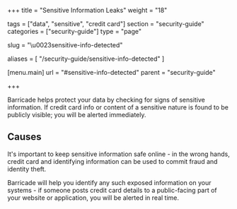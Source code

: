 +++
title = "Sensitive Information Leaks"
weight = "18"

tags = ["data", "sensitive", "credit card"]
section = "security-guide"
categories = ["security-guide"]
type = "page"

slug = "\u0023sensitive-info-detected"

aliases = [
    "/security-guide/sensitive-info-detected"
]

[menu.main]
    url = "#sensitive-info-detected"
    parent = "security-guide"

+++

Barricade helps protect your data by checking for signs of sensitive information. If credit card info or content of a sensitive nature is found to be publicly visible; you will be alerted immediately.

## Causes

It's important to keep sensitive information safe online - in the wrong hands, credit card and identifying information can be used to commit fraud and identity theft. 

Barricade will help you identify any such exposed information on your systems - if someone posts credit card details to a public-facing part of your website or application, you will be alerted in real time.

